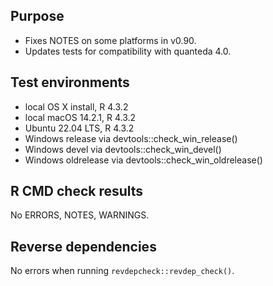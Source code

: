## Purpose

* Fixes NOTES on some platforms in v0.90.
* Updates tests for compatibility with quanteda 4.0.

## Test environments

* local OS X install, R 4.3.2
* local macOS 14.2.1, R 4.3.2
* Ubuntu 22.04 LTS, R 4.3.2
* Windows release via devtools::check_win_release()
* Windows devel via devtools::check_win_devel()
* Windows oldrelease via devtools::check_win_oldrelease()

## R CMD check results

No ERRORS, NOTES, WARNINGS.

## Reverse dependencies

No errors when running `revdepcheck::revdep_check()`.
